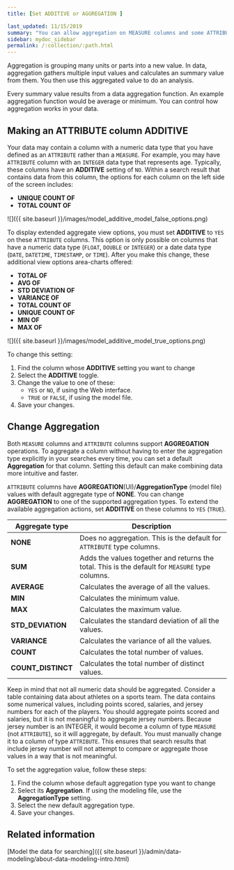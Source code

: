 ```yaml
---
title: [Set ADDITIVE or AGGREGATION ]

last_updated: 11/15/2019
summary: "You can allow aggregation on MEASURE columns and some ATTRIBUTE columns."
sidebar: mydoc_sidebar
permalink: /:collection/:path.html
---
```

Aggregation is grouping many units or parts into a new value.  In data,
aggregation gathers multiple input values and calculates an summary value from
them. You then use this aggregated value to do an analysis.

Every summary value results from a data aggregation function. An example aggregation
function would be average or minimum. You can control how aggregation works in
your data.  

## Making an ATTRIBUTE column ADDITIVE

Your data may contain a column with a numeric data type that you have defined as
an `ATTRIBUTE` rather than a `MEASURE`.  For example, you may have `ATTRIBUTE`
column with an `INTEGER` data type that represents age. Typically, these columns
have an **ADDITIVE** setting of `NO`. Within a search result that contains
data from this column, the options for each column on the left side of the
screen includes:

- **UNIQUE COUNT OF**
- **TOTAL COUNT OF**

![]({{ site.baseurl }}/images/model_additive_model_false_options.png)

To display extended aggregate view options, you must set **ADDITIVE** to `YES`
on these `ATTRIBUTE` columns. This option is only possible on columns that
have a numeric data type (`FLOAT`, `DOUBLE` or `INTEGER`) or a date data type
(`DATE`, `DATETIME`, `TIMESTAMP`, or `TIME`). After you make this change, these
additional view options area-charts offered:

- **TOTAL OF**
- **AVG OF**
- **STD DEVIATION OF**
- **VARIANCE OF**
- **TOTAL COUNT OF**
- **UNIQUE COUNT OF**
- **MIN OF**
- **MAX OF**

![]({{ site.baseurl }}/images/model_additive_model_true_options.png)

To change this setting:

1. Find the column whose **ADDITIVE** setting you want to change
2. Select the **ADDITIVE** toggle.
2. Change the value to one of these:
    - `YES` or `NO`, if using the Web interface.
    - `TRUE` or `FALSE`, if using the model file.
3. Save your changes.


## Change Aggregation

Both `MEASURE` columns and `ATTRIBUTE` columns support **AGGREGATION** operations. To aggregate a column without having to enter the aggregation type explicitly in your searches every time, you can set a default **Aggregation** for that column. Setting this default can make combining data more intuitive and faster.

`ATTRIBUTE` columns have **AGGREGATION**(UI)/**AggregationType** (model file) values with default aggregate type of **NONE**. You can change **AGGREGATION** to one of the supported aggregation types. To extend the available aggregation actions, set **ADDITIVE** on these columns to `YES` (`TRUE`).

|Aggregate type|Description|
|--------------|-----------|
|**NONE**|Does no aggregation. This is the default for `ATTRIBUTE` type columns.|
|**SUM**|Adds the values together and returns the total. This is the default for `MEASURE` type columns.|
|**AVERAGE**|Calculates the average of all the values.|
|**MIN** |Calculates the minimum value.|
|**MAX**|Calculates the maximum value.|
|**STD_DEVIATION**|Calculates the standard deviation of all the values.|
|**VARIANCE**|Calculates the variance of all the values.|
|**COUNT**|Calculates the total number of values.|
|**COUNT_DISTINCT**|Calculates the total number of distinct values.|

Keep in mind that not all numeric data should be aggregated. Consider a table containing data about athletes on a sports team. The data contains some numerical values, including points scored, salaries, and jersey numbers for each of the players. You should aggregate points scored and salaries, but it is not meaningful to aggregate jersey numbers. Because jersey number is an INTEGER, it would become a column of type `MEASURE` (not `ATTRIBUTE`), so it will aggregate, by default. You must manually change it to a column of type `ATTRIBUTE`. This ensures that search results that include jersey number will not attempt to compare or aggregate those values in a way that is not meaningful.

To set the aggregation value, follow these steps:

1. Find the column whose default aggregation type you want to change
2. Select its **Aggregation**.
  If using the modeling file, use the **AggregationType** setting.
3. Select the new default aggregation type.
4. Save your changes.


## Related information  

[Model the data for searching]({{ site.baseurl }}/admin/data-modeling/about-data-modeling-intro.html)

